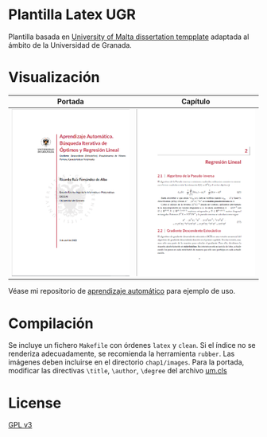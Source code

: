 # Plantilla Latex UGR

Plantilla basada en [University of Malta dissertation tempplate](https://github.com/jp-um/university_of_malta_LaTeX_dissertation_template) adaptada al ámbito
de la Universidad de Granada.

# Visualización

Portada | Capítulo
:-------------------------:|:-------------------------:
![](preview2.png)  |  ![](preview1.png)

Véase mi repositorio de [aprendizaje automático](https://github.com/eigenric/aprendizaje-automatico) para ejemplo de uso.

# Compilación

Se incluye un fichero `Makefile` con órdenes `latex` y `clean`.
Si el índice no se renderiza adecuadamente, se recomienda la
herramienta `rubber`.
Las imágenes deben incluirse en el directorio `chap1/images`.
Para la portada, modificar las directivas `\title`, `\author`,
`\degree` del archivo [um.cls](um.cls)

# License

[GPL v3](LICENSE)